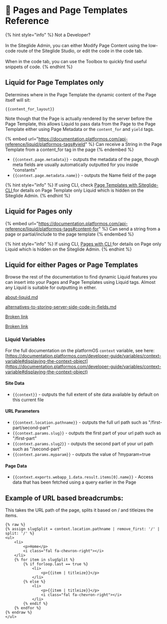 # 👀 Pages and Page Templates Reference

{% hint style="info" %}
Not a Developer?\
\
In the Siteglide Admin, you can either Modify Page Content using the low-code route of the Siteglide Studio, or edit the code in the code tab. \
\
When in the code tab, you can use the Toolbox to quickly find useful snippets of code.&#x20;
{% endhint %}

## Liquid for Page Templates only

Determines where in the Page Template the dynamic content of the Page itself will sit:

```liquid
{{content_for_layout}}
```

Note though that the Page is actually rendered by the server before the Page Template, this allows Liquid to pass data from the Page to the Page Template either using Page Metadata or the `content_for` and `yield` tags.

{% embed url="https://documentation.platformos.com/api-reference/liquid/platformos-tags#yield" %}
Can receive a String in the Page Template from a content\_for tag in the page
{% endembed %}

* `{{context.page.metadata}}` - outputs the metadata of the page, though meta fields are usually automatically outputted for you inside "constants"
* `{{context.page.metadata.name}}` - outputs the Name field of the page

{% hint style="info" %}
If using CLI, check [Page Templates with Siteglide-CLI](page-templates-with-cli.md)[ ](pages-with-siteglide-cli.md)for details on Page Template only Liquid which is hidden on the Siteglide Admin.
{% endhint %}

## Liquid for Pages only

{% embed url="https://documentation.platformos.com/api-reference/liquid/platformos-tags#content-for" %}
Can send a string from a page or partial/include to the page template
{% endembed %}

{% hint style="info" %}
If using CLI, [Pages with CLI ](pages-with-siteglide-cli.md)for details on Page only Liquid which is hidden on the Siteglide Admin.
{% endhint %}

## Liquid for either Pages or Page Templates

Browse the rest of the documentation to find dynamic Liquid features you can insert into your Pages and Page Templates using Liquid tags. Almost any Liquid is suitable for outputting in either.

[about-liquid.md](../../liquid-templating-language/about-liquid.md "mention")

[alternatives-to-storing-server-side-code-in-fields.md](../../webapps/alternatives-to-storing-server-side-code-in-fields.md "mention")

[Broken link](broken-reference "mention")

[Broken link](broken-reference "mention")

### Liquid Variables

For the full documentation on the platformOS `context` variable, see here: [https://documentation.platformos.com/developer-guide/variables/context-variable#displaying-the-context-object](https://documentation.platformos.com/developer-guide/variables/context-variable#displaying-the-context-object)

#### Site Data

* `{{context}}` - outputs the full extent of site data available by default on this current file

#### URL Parameters

* `{{context.location.pathname}}` - outputs the full url path such as "/first-part/second-part"
* `{{context.params.slug}}` - outputs the first part of your url path such as "/first-part"
* `{{context.params.slug2}}` - outputs the second part of your url path such as "/second-part"
* `{{context.params.myparam}}` - outputs the value of ?myparam=true

#### Page Data

* `{{context.exports.webapp_1.data.result.items[0].name}}` - Access data that has been fetched using a query earlier in the Page

## Example of URL based breadcrumbs:

This takes the URL path of the page, splits it based on / and titleizes the items.

```liquid
{% raw %}
{% assign slugSplit = context.location.pathname | remove_first: '/' | split: '/' %}
<ul>
    <li>
        <p>Home</p>
        <i class="fal fa-chevron-right"></i>
    </li>
    {% for item in slugSplit %}
        {% if forloop.last == true %}
            <li>
                <p>{{item | titleize}}</p>
            </li>
        {% else %}
            <li>
                <p>{{item | titleize}}</p>
                <i class="fal fa-chevron-right"></i>
            </li>
        {% endif %}
    {% endfor %}
{% endraw %}
</ul>
```
